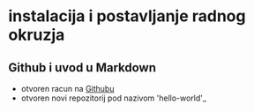 # instalacija i postavljanje radnog okruzja
## Github i uvod u Markdown
- otvoren racun na [Githubu](http://github.com)
- otvoren novi repozitorij pod nazivom 'hello-world'_
